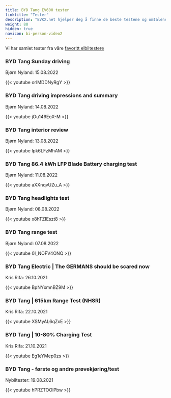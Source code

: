```yaml
---
title: BYD Tang EV600 tester
linktitle: "Tester"
description: "EVKX.net hjelper deg å finne de beste testene og omtalene av denne modellen. "
weight: 80
hidden: true
navicon: bi-person-video2
---
```

Vi har samlet tester fra våre [favoritt elbiltestere](../../../../../guides/evreviewers/)

<div class="container text-center shadow p-2 pe-4 mb-5 bg-body-tertiary rounded border">
<h3>BYD Tang Sunday driving</h3>
<p>Bjørn Nyland: 15.08.2022</p>

{{< youtube orlMDDNyRgY >}}

</div>
<div class="container text-center shadow p-2 pe-4 mb-5 bg-body-tertiary rounded border">
<h3>BYD Tang driving impressions and summary</h3>
<p>Bjørn Nyland: 14.08.2022</p>

{{< youtube jOu146EoX-M >}}

</div>
<div class="container text-center shadow p-2 pe-4 mb-5 bg-body-tertiary rounded border">
<h3>BYD Tang interior review</h3>
<p>Bjørn Nyland: 13.08.2022</p>

{{< youtube lpk6LFzMhAM >}}

</div>
<div class="container text-center shadow p-2 pe-4 mb-5 bg-body-tertiary rounded border">
<h3>BYD Tang 86.4 kWh LFP Blade Battery charging test</h3>
<p>Bjørn Nyland: 11.08.2022</p>

{{< youtube aXXnqvUZu_A >}}

</div>
<div class="container text-center shadow p-2 pe-4 mb-5 bg-body-tertiary rounded border">
<h3>BYD Tang headlights test</h3>
<p>Bjørn Nyland: 08.08.2022</p>

{{< youtube x8hTZIEszt8 >}}

</div>
<div class="container text-center shadow p-2 pe-4 mb-5 bg-body-tertiary rounded border">
<h3>BYD Tang range test</h3>
<p>Bjørn Nyland: 07.08.2022</p>

{{< youtube 0I_NOFV4ONQ >}}

</div>
<div class="container text-center shadow p-2 pe-4 mb-5 bg-body-tertiary rounded border">
<h3>BYD Tang Electric | The GERMANS should be scared now</h3>
<p>Kris Rifa: 26.10.2021</p>

{{< youtube BpNYxmnBZ9M >}}

</div>
<div class="container text-center shadow p-2 pe-4 mb-5 bg-body-tertiary rounded border">
<h3>BYD Tang | 615km Range Test (NHSR)</h3>
<p>Kris Rifa: 22.10.2021</p>

{{< youtube XSMyAL6qZxE >}}

</div>
<div class="container text-center shadow p-2 pe-4 mb-5 bg-body-tertiary rounded border">
<h3>BYD Tang | 10-80% Charging Test</h3>
<p>Kris Rifa: 21.10.2021</p>

{{< youtube Eg1eYMep0zs >}}

</div>
<div class="container text-center shadow p-2 pe-4 mb-5 bg-body-tertiary rounded border">
<h3>BYD Tang - første og andre prøvekjøring/test</h3>
<p>Nybiltester: 19.08.2021</p>

{{< youtube hPRZTOOlPbw >}}

</div>
